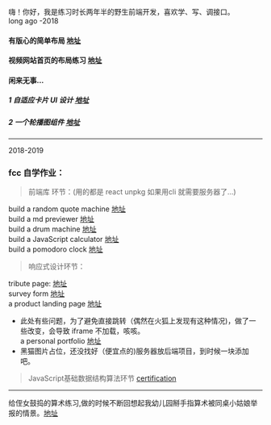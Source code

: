  嗨！你好，我是练习时长两年半的野生前端开发，喜欢学、写、调接口。<br/>
 long ago -2018 
#### 有版心的简单布局 [地址](https://liulaoliu.github.io/layout/jd)<br/>

#### 视频网站首页的布局练习 [地址](https://liulaoliu.github.io/layout/bilibili/)<br>

#### 闲来无事...<br/>

##### 1 自适应卡片 UI 设计 [地址](https://liulaoliu.github.io/layout/Bilibili_demonstration/responsive%20card/)<br/>

##### 2 一个轮播图组件 [地址](https://liulaoliu.github.io/layout/carousel%20component/)<br/>

---
2018-2019
### fcc 自学作业：

>前端库 环节：(用的都是 react unpkg 如果用cli 就需要服务器了...)<br/>

build a random quote machine [地址](http://liulaoliu.github.io/fcc_demo/random-quote-machine)<br/>
build a md previewer [地址](https://liulaoliu.github.io/fcc_demo/markdown-previewer)<br/>
build a drum machine [地址](https://liulaoliu.github.io/fcc_demo/drum-machine)<br/>
build a JavaScript calculator [地址](https://liulaoliu.github.io/fcc_demo/JavaScript-calculator)<br/>
build a pomodoro clock [地址](https://liulaoliu.github.io/fcc_demo/pomdoro-clock/)<br/>
>响应式设计环节：<br/>

tribute page: [地址](https://liulaoliu.github.io/fcc_demo/darth-vader-tribute/)<br/>
survey form [地址](https://liulaoliu.github.io/fcc_demo/survey-form)<br/>
a product landing page [地址](https://liulaoliu.github.io/fcc_demo/Product-Landing-Page) <br/>

- 此处有些问题，为了避免直接跳转（偶然在火狐上发现有这种情况)，做了一些改变，会导致 iframe 不加载，咳咳。<br/>
  a personal portfolio [地址](https://liulaoliu.github.io/fcc_demo/portfolio)<br/>
- 黑猫图片占位，还没找好（便宜点的)服务器放后端项目，到时候一块添加吧。

> JavaScript基础数据结构算法环节
[certification](https://www.freecodecamp.org/certification/fcc24fbe4c8-db95-4ece-8376-f1a7b0ec87ef/javascript-algorithms-and-data-structures)
***
给侄女鼓捣的算术练习,做的时候不断回想起我幼儿园掰手指算术被同桌小姑娘举报的情景。[地址](https://liulaoliu.github.io/fcc_demo/calculation-excercise)
